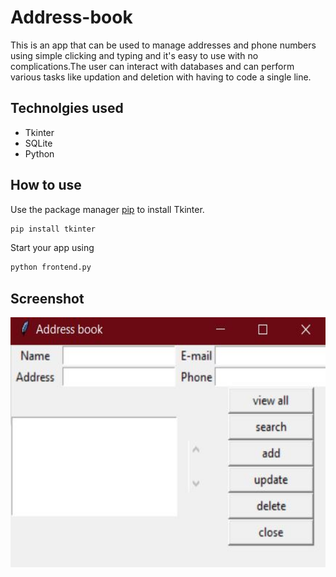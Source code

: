 # Address-book
This is an app that can be used to manage addresses and phone numbers using simple clicking and typing and it's easy to use with no complications.The user can interact with databases and can perform various tasks like updation and deletion with having to code a single line.

## Technolgies used
* Tkinter
* SQLite
* Python

## How to use
Use the package manager [pip](https://pip.pypa.io/en/stable/) to install Tkinter.
```bash
pip install tkinter
```

Start your app using
```bash
python frontend.py
```

## Screenshot
<img src='ss.JPG' height=400px>
